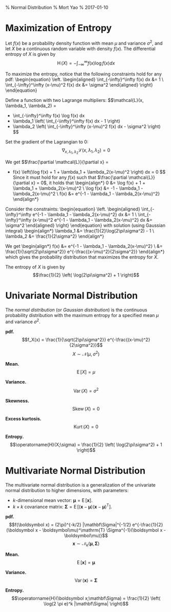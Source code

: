 % Normal Distribution
% Mort Yao
% 2017-01-10

# Maximization of Entropy

Let $f(x)$ be a probability density function with mean $\mu$ and variance $\sigma^2$, and let $X$ be a continuous random variable with density $f(x)$. The differential entropy of $X$ is given by
$$\operatorname{H}(X) = - \int_{-\infty}^\infty f(x) \log f(x) dx$$

To maximize the entropy, notice that the following constraints hold for any pdf:
\begin{equation}
    \left.
        \begin{aligned}
            \int_{-\infty}^\infty f(x) dx &= 1 \\
            \int_{-\infty}^\infty (x-\mu)^2 f(x) dx &= \sigma^2
        \end{aligned}
    \right\}
\end{equation}

Define a function with two Lagrange multipliers:
$$\mathcal{L}(x, \lambda_1, \lambda_2) =
- \int_{-\infty}^\infty f(x) \log f(x) dx
- \lambda_1 \left( \int_{-\infty}^\infty f(x) dx - 1 \right)
- \lambda_2 \left( \int_{-\infty}^\infty (x-\mu)^2 f(x) dx - \sigma^2 \right)
$$

Set the gradient of the Lagrangian to 0:
$$\nabla_{x,\lambda_1,\lambda_2} \mathcal{L}(x, \lambda_1, \lambda_2) = 0$$

We get
$$\frac{\partial \mathcal{L}}{\partial x} =
- f(x) \left(\log f(x) + 1 + \lambda_1 + \lambda_2(x-\mu)^2 \right) dx = 0
$$
Since it must hold for any $f(x)$ such that $\frac{\partial \mathcal{L}}{\partial x} = 0$, it holds that
\begin{align*}
0 &= \log f(x) + 1 + \lambda_1 + \lambda_2(x-\mu)^2 \\
\log f(x) &= -1 - \lambda_1 - \lambda_2(x-\mu)^2 \\
f(x) &= e^{-1 - \lambda_1 - \lambda_2(x-\mu)^2}
\end{align*}

Consider the constraints:
\begin{equation}
    \left.
        \begin{aligned}
            \int_{-\infty}^\infty e^{-1 - \lambda_1 - \lambda_2(x-\mu)^2} dx &= 1 \\
            \int_{-\infty}^\infty (x-\mu)^2 e^{-1 - \lambda_1 - \lambda_2(x-\mu)^2} dx &= \sigma^2
        \end{aligned}
    \right\}
\end{equation}
with solution (using Gaussian integral)
\begin{align*}
\lambda_1 &= \frac{1}{2}\log(2\pi\sigma^2) - 1 \\
\lambda_2 &= \frac{1}{2\sigma^2}
\end{align*}

We get
\begin{align*}
f(x) &= e^{-1 - \lambda_1 - \lambda_2(x-\mu)^2} \\
&= \frac{1}{\sqrt{2\pi\sigma^2}} e^{-\frac{(x-\mu)^2}{2\sigma^2}}
\end{align*}
which gives the probability distribution that maximizes the entropy for $X$.

The entropy of $X$ is given by
$$\frac{1}{2} \left( \log(2\pi\sigma^2) + 1 \right)$$



# Univariate Normal Distribution

The *normal distribution* (or *Gaussian distribution*) is the continuous probability distribution with the maximum entropy for a specified mean $\mu$ and variance $\sigma^2$.

**pdf.**
$$f_X(x) = \frac{1}{\sqrt{2\pi\sigma^2}} e^{-\frac{(x-\mu)^2}{2\sigma^2}}$$
$$X \sim \mathcal{N}(\mu, \sigma^2)$$

**Mean.**
$$\operatorname{E}[X] = \mu$$

**Variance.**
$$\operatorname{Var}(X) = \sigma^2$$

**Skewness.**
$$\operatorname{Skew}(X) = 0$$

**Excess kurtosis.**
$$\operatorname{Kurt}(X) = 0$$

**Entropy.**
$$\operatorname{H}(X;\sigma) = \frac{1}{2} \left( \log(2\pi\sigma^2) + 1 \right)$$



# Multivariate Normal Distribution

The multivariate normal distribution is a generalization of the univariate normal distribution to higher dimensions, with parameters:

* $k$-dimensional mean vector:
$\boldsymbol \mu = \operatorname{E}[\boldsymbol x]$.
* $k \times k$ covariance matrix:
$\mathbf\Sigma = \operatorname{E}[(\boldsymbol x - \boldsymbol \mu)(\boldsymbol x - \boldsymbol \mu)^\mathrm{T}]$.

**pdf.**
$$f(\boldsymbol x) =
(2\pi)^{-k/2} |\mathbf\Sigma|^{-1/2} e^{-\frac{1}{2} (\boldsymbol x - \boldsymbol\mu)^\mathrm{T} \Sigma^{-1}(\boldsymbol x - \boldsymbol\mu)}$$
$$\boldsymbol x \sim \mathcal{N}_k(\boldsymbol\mu, \mathbf\Sigma)$$

**Mean.**
$$\operatorname{E}[\boldsymbol x] = \boldsymbol\mu$$

**Variance.**
$$\operatorname{Var}(\boldsymbol x) = \mathbf\Sigma$$

**Entropy.**
$$\operatorname{H}(\boldsymbol x;\mathbf\Sigma) = \frac{1}{2} \left( \log(2 \pi e)^k |\mathbf\Sigma| \right)$$
